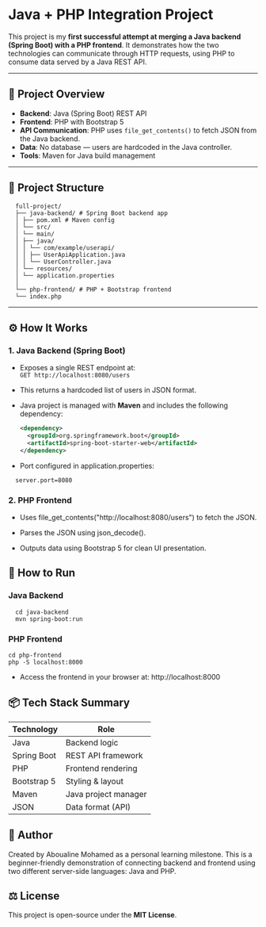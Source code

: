 # Java + PHP Integration Project

This project is my **first successful attempt at merging a Java backend (Spring Boot) with a PHP frontend**. It demonstrates how the two technologies can communicate through HTTP requests, using PHP to consume data served by a Java REST API.

---

## 🧠 Project Overview

- **Backend**: Java (Spring Boot) REST API
- **Frontend**: PHP with Bootstrap 5
- **API Communication**: PHP uses `file_get_contents()` to fetch JSON from the Java backend.
- **Data**: No database — users are hardcoded in the Java controller.
- **Tools**: Maven for Java build management

---

## 📁 Project Structure

```
  full-project/
  ├── java-backend/ # Spring Boot backend app
  │ ├── pom.xml # Maven config
  │ └── src/
  │ └── main/
  │ ├── java/
  │ │ └── com/example/userapi/
  │ │ ├── UserApiApplication.java
  │ │ └── UserController.java
  │ └── resources/
  │ └── application.properties
  │
  └── php-frontend/ # PHP + Bootstrap frontend
  └── index.php
```


---

## ⚙️ How It Works

### 1. **Java Backend (Spring Boot)**

- Exposes a single REST endpoint at:  
  `GET http://localhost:8080/users`

- This returns a hardcoded list of users in JSON format.

- Java project is managed with **Maven** and includes the following dependency:
  ```xml
  <dependency>
    <groupId>org.springframework.boot</groupId>
    <artifactId>spring-boot-starter-web</artifactId>
  </dependency>

- Port configured in application.properties:
```
  server.port=8080
```

### 2. **PHP Frontend**

- Uses file_get_contents("http://localhost:8080/users") to fetch the JSON.

- Parses the JSON using json_decode().

- Outputs data using Bootstrap 5 for clean UI presentation.

## 🚀 How to Run

### Java Backend

```
  cd java-backend
  mvn spring-boot:run
```

### PHP Frontend

```
cd php-frontend
php -S localhost:8000
```

- Access the frontend in your browser at: http://localhost:8000

## 📦 Tech Stack Summary

| Technology  | Role                 |
| ----------- | -------------------- |
| Java        | Backend logic        |
| Spring Boot | REST API framework   |
| PHP         | Frontend rendering   |
| Bootstrap 5 | Styling & layout     |
| Maven       | Java project manager |
| JSON        | Data format (API)    |

## 🙌 Author

Created by Aboualine Mohamed as a personal learning milestone.
This is a beginner-friendly demonstration of connecting backend and frontend using two different server-side languages: Java and PHP.

## ⚖️ License

This project is open-source under the **MIT License**.
